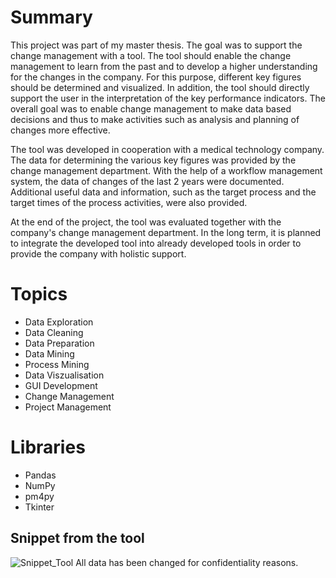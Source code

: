 # Summary

This project was part of my master thesis. The goal was to support the change management with a tool. The tool should enable the change management to learn from the past and to develop a higher understanding for the changes in the company. For this purpose, different key figures should be determined and visualized. In addition, the tool should directly support the user in the interpretation of the key performance indicators. The overall goal was to enable change management to make data based decisions and thus to make activities such as analysis and planning of changes more effective.

The tool was developed in cooperation with a medical technology company. The data for determining the various key figures was provided by the change management department. With the help of a workflow management system, the data of changes of the last 2 years were documented. Additional useful data and information, such as the target process and the target times of the process activities, were also provided. 

At the end of the project, the tool was evaluated together with the company's change management department. 
In the long term, it is planned to integrate the developed tool into already developed tools in order to provide the company with holistic support. 

# Topics

- Data Exploration
- Data Cleaning
- Data Preparation
- Data Mining
- Process Mining
- Data Viszualisation
- GUI Development
- Change Management
- Project Management

# Libraries

- Pandas
- NumPy
- pm4py
- Tkinter

## Snippet from the tool
![Snippet_Tool](https://user-images.githubusercontent.com/77395890/158965504-bf3ebf10-decf-427c-9041-089af26d9717.png)
All data has been changed for confidentiality reasons.

